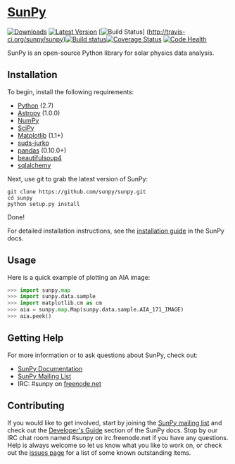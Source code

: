 # [SunPy](http://sunpy.org)
[![Downloads](https://pypip.in/d/sunpy/badge.png)](https://pypi.python.org/pypi/sunpy/) [![Latest Version](https://pypip.in/v/sunpy/badge.png)](https://pypi.python.org/pypi/sunpy/) [![Build Status](https://secure.travis-ci.org/sunpy/sunpy.png)] (http://travis-ci.org/sunpy/sunpy)[![Build status](https://ci.appveyor.com/api/projects/status/xow461iejsjvp9vl?svg=true)](https://ci.appveyor.com/project/sunpy/sunpy)[![Coverage Status](https://coveralls.io/repos/sunpy/sunpy/badge.png?branch=master)](https://coveralls.io/r/sunpy/sunpy?branch=master) [![Code Health](https://landscape.io/github/sunpy/sunpy/master/landscape.png)](https://landscape.io/github/sunpy/sunpy/master)

SunPy is an open-source Python library for solar physics data analysis.

Installation
------------

To begin, install the following requirements:

 * [Python](http://www.python.org) (2.7)
 * [Astropy](http://astropy.org) (1.0.0)
 * [NumPy](http://numpy.scipy.org/)
 * [SciPy](http://www.scipy.org/)
 * [Matplotlib](http://matplotlib.sourceforge.net/) (1.1+)
 * [suds-jurko](https://bitbucket.org/jurko/suds)
 * [pandas](http://pandas.pydata.org/) (0.10.0+)
 * [beautifulsoup4](http://www.crummy.com/software/BeautifulSoup/)
 * [sqlalchemy](http://www.sqlalchemy.org/)

Next, use git to grab the latest version of SunPy:

    git clone https://github.com/sunpy/sunpy.git
    cd sunpy
    python setup.py install

Done!

For detailed installation instructions, see the [installation guide](http://sunpy.readthedocs.org/en/latest/guide/installation/index.html)
in the SunPy docs.

Usage
-----

Here is a quick example of plotting an AIA image:

```python
>>> import sunpy.map
>>> import sunpy.data.sample
>>> import matplotlib.cm as cm
>>> aia = sunpy.map.Map(sunpy.data.sample.AIA_171_IMAGE)
>>> aia.peek()
```

Getting Help
------------

For more information or to ask questions about SunPy, check out:

 * [SunPy Documentation](http://sunpy.readthedocs.org/en/latest/)
 * [SunPy Mailing List](https://groups.google.com/forum/#!forum/sunpy)
 * IRC: #sunpy on [freenode.net](http://webchat.freenode.net/)

Contributing
------------

If you would like to get involved, start by joining the
[SunPy mailing list](https://groups.google.com/forum/#!forum/sunpy)
and check out the [Developer's Guide](http://sunpy.readthedocs.org/en/latest/dev.html) section
of the SunPy docs. Stop by our IRC chat room named #sunpy on irc.freenode.net
if you have any questions. Help is always welcome so let us know what you like
to work on, or check out the [issues page](https://github.com/sunpy/sunpy/issues)
for a list of some known outstanding items.


